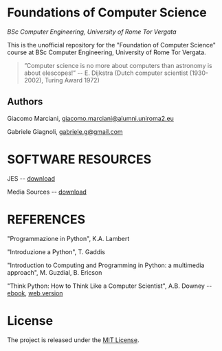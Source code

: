 # Foundations of Computer Science
*BSc Computer Engineering, University of Rome Tor Vergata*

This is the unofficial repository for the "Foundation of Computer Science" course at BSc Computer Engineering, University of Rome Tor Vergata.

>”Computer science is no more about computers than astronomy is about elescopes!” -- E. Dijkstra (Dutch computer scientist (1930-2002), Turing Award 1972)

## Authors
Giacomo Marciani, [giacomo.marciani@alumni.uniroma2.eu](mailto:giacomo.marciani@alumni.uniroma2.eu)

Gabriele Giagnoli, [gabriele.g@gmail.com](mailto:gabriele.g@gmail.com)

# SOFTWARE RESOURCES
JES -- [download](https://github.com/gatech-csl/jes/releases/tag/5.020)

Media Sources -- [download](http://coweb.cc.gatech.edu/mediaComp-teach/uploads/1/mediasources-4ed.zip)

# REFERENCES
"Programmazione in Python", K.A. Lambert

"Introduzione a Python", T. Gaddis

"Introduction to Computing and Programming in Python: a multimedia approach", M. Guzdial, B. Ericson

"Think Python: How to Think Like a Computer Scientist", A.B. Downey -- [ebook](http://www.greenteapress.com/thinkpython/), [web version](http://www.greenteapress.com/thinkpython/html/index.html)

# License
The project is released under the [MIT License](https://opensource.org/licenses/MIT).
